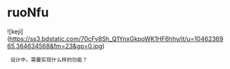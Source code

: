 # ruoNfu

![keji] (https://ss3.bdstatic.com/70cFv8Sh_Q1YnxGkpoWK1HF6hhy/it/u=1046236965,364634568&fm=23&gp=0.jpg)
~~~~~~~~~~~~~~~~~~~~~~
 设计中，需要实现什么样的功能？
~~~~~~~~~~~~~~~~~~~~~~


